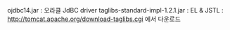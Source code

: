 ojdbc14.jar : 오라클 JdBC driver
taglibs-standard-impl-1.2.1.jar : EL & JSTL : http://tomcat.apache.org/download-taglibs.cgi 에서 다운로드